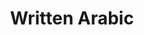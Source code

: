 ---
types: "word"

title: "Written Arabic"

categories: ['']

tags: ['Written', 'Arabic']

arabic: 'اللغة العربية المكتوبة'

arexps: []

enwords: ['Written Arabic']

enexps: []

arlexicons: 'ل'

enlexicons: 'W'

authors: ['Ruqayya Roshdy']

translators: ['']

citations: 'العربية والذكاء الاصطناعي'

sources: 'مركز الملك عبدالله بن عبدالعزيز الدولي لخدمة اللغة العربية'

word: "true"

slug: ""
---